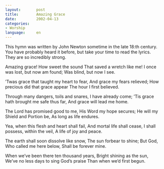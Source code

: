 ```yaml
---
layout:       post
title:        Amazing Grace
date:         2002-04-13
categories:
- Worship
language:     en
---
```

This hymn was written by John Newton sometime in the late 18:th century. You have probably heard it before, but take your time to read the lyrics. They are so incredibly strong.

Amazing grace! How sweet the sound
That saved a wretch like me!
I once was lost, but now am found;
Was blind, but now I see.

’Twas grace that taught my heart to fear,
And grace my fears relieved;
How precious did that grace appear
The hour I first believed.

Through many dangers, toils and snares,
I have already come;
’Tis grace hath brought me safe thus far,
And grace will lead me home.

The Lord has promised good to me,
His Word my hope secures;
He will my Shield and Portion be,
As long as life endures.

Yea, when this flesh and heart shall fail,
And mortal life shall cease,
I shall possess, within the veil,
A life of joy and peace.

The earth shall soon dissolve like snow,
The sun forbear to shine;
But God, Who called me here below,
Shall be forever mine.

When we’ve been there ten thousand years,
Bright shining as the sun,
We’ve no less days to sing God’s praise
Than when we’d first begun.

